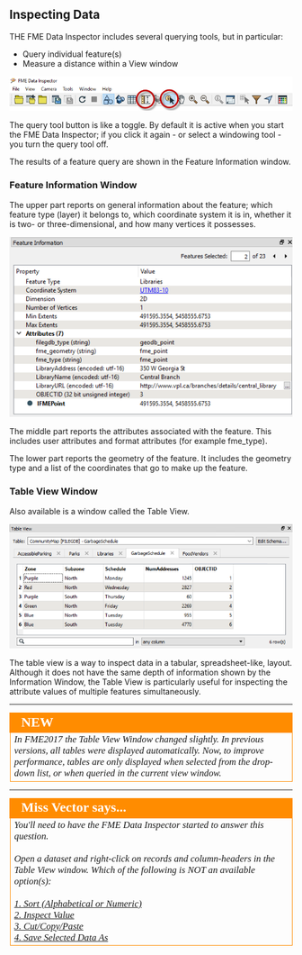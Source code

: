 ## Inspecting Data ##
THE FME Data Inspector includes several querying tools, but in particular:

- Query individual feature(s)
- Measure a distance within a View window

![](./Images/Img1.38.DIQueryTools.png)

The query tool button is like a toggle. By default it is active when you start the FME Data Inspector; if you click it again - or select a windowing tool - you turn the query tool off. 

The results of a feature query are shown in the Feature Information window.

### Feature Information Window ###
The upper part reports on general information about the feature; which feature type (layer) it belongs to, which coordinate system it is in, whether it is two- or three-dimensional, and how many vertices it possesses.

![](./Images/Img1.39.DIFeatureInfo.png)

The middle part reports the attributes associated with the feature. This includes user attributes and format attributes (for example fme_type).

The lower part reports the geometry of the feature. It includes the geometry type and a list of the coordinates that go to make up the feature.

### Table View Window ###
Also available is a window called the Table View.

![](./Images/Img1.40.TableView.png)

The table view is a way to inspect data in a tabular, spreadsheet-like, layout. Although it does not have the same depth of information shown by the Information Window, the Table View is particularly useful for inspecting the attribute values of multiple features simultaneously.

---

<!--New Section--> 

<table style="border-spacing: 0px">
<tr>
<td style="vertical-align:middle;background-color:darkorange;border: 2px solid darkorange">
<i class="fa fa-bolt fa-lg fa-pull-left fa-fw" style="color:white;padding-right: 12px;vertical-align:text-top"></i>
<span style="color:white;font-size:x-large;font-weight: bold;font-family:serif">NEW</span>
</td>
</tr>

<tr>
<td style="border: 1px solid darkorange">
<span style="font-family:serif; font-style:italic; font-size:larger">
In FME2017 the Table View Window changed slightly. In previous versions, all tables were displayed automatically. Now, to improve performance, tables are only displayed when selected from the drop-down list, or when queried in the current view window.
</span>
</td>
</tr>
</table>

---

<!--Person X Says Section-->

<table style="border-spacing: 0px">
<tr>
<td style="vertical-align:middle;background-color:darkorange;border: 2px solid darkorange">
<i class="fa fa-quote-left fa-lg fa-pull-left fa-fw" style="color:white;padding-right: 12px;vertical-align:text-top"></i>
<span style="color:white;font-size:x-large;font-weight: bold;font-family:serif">Miss Vector says...</span>
</td>
</tr>

<tr>
<td style="border: 1px solid darkorange">
<span style="font-family:serif; font-style:italic; font-size:larger">
You'll need to have the FME Data Inspector started to answer this question.
<br><br>Open a dataset and right-click on records and column-headers in the Table View window. Which of the following is NOT an available option(s): 
<br><br><a href="http://52.73.3.37/fmedatastreaming/Manual/QAResponse2017.fmw?chapter=1&question=11&answer=1&DestDataset_TEXTLINE=C%3A%5CFMEOutput%5CQAResponse.html">1. Sort (Alphabetical or Numeric)</a>
<br><a href="http://52.73.3.37/fmedatastreaming/Manual/QAResponse2017.fmw?chapter=1&question=11&answer=2&DestDataset_TEXTLINE=C%3A%5CFMEOutput%5CQAResponse.html">2. Inspect Value</a>
<br><a href="http://52.73.3.37/fmedatastreaming/Manual/QAResponse2017.fmw?chapter=1&question=11&answer=3&DestDataset_TEXTLINE=C%3A%5CFMEOutput%5CQAResponse.html">3. Cut/Copy/Paste</a>
<br><a href="http://52.73.3.37/fmedatastreaming/Manual/QAResponse2017.fmw?chapter=1&question=11&answer=4&DestDataset_TEXTLINE=C%3A%5CFMEOutput%5CQAResponse.html">4. Save Selected Data As</a>
</span>
</td>
</tr>
</table>
